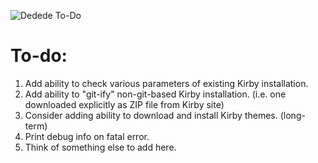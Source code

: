 ![Dedede To-Do](https://cdn.cedwardsmedia.com/images/dedede/dededelogo.png "Dedede Logo")
# To-do:

1. Add ability to check various parameters of existing Kirby installation.
2. Add ability to "git-ify" non-git-based Kirby installation. (i.e. one downloaded explicitly as ZIP file from Kirby site)
3. Consider adding ability to download and install Kirby themes. (long-term)
4. Print debug info on fatal error.
5. Think of something else to add here.
